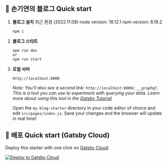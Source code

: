## 🚀 손기연의 블로그 Quick start

1.  **블로그 설치**
    최근 환경 (2022.11.08)
    node version: 18.12.1
    npm version: 8.19.2

    ```
    npm i
    ```

1.  **블로그 스타트**

    ```
    npm run dev
    or
    npm run start
    ```

1.  **로컬 서버**

    `http://localhost:8000`

    _Note: You'll also see a second link: _`http://localhost:8000/___graphql`_. This is a tool you can use to experiment with querying your data. Learn more about using this tool in the [Gatsby Tutorial](https://www.gatsbyjs.com/docs/tutorial/part-4/#use-graphiql-to-explore-the-data-layer-and-write-graphql-queries)._

    Open the `my-blog-starter` directory in your code editor of choice and edit `src/pages/index.js`. Save your changes and the browser will update in real time!

## 🚀 배포 Quick start (Gatsby Cloud)

Deploy this starter with one click on [Gatsby Cloud](https://www.gatsbyjs.com/cloud/):

[<img src="https://www.gatsbyjs.com/deploynow.svg" alt="Deploy to Gatsby Cloud">](https://www.gatsbyjs.com/dashboard/deploynow?url=https://github.com/gatsbyjs/gatsby-starter-blog)
